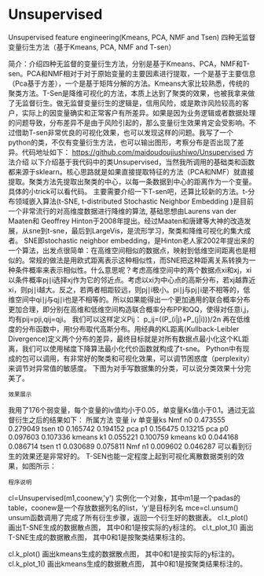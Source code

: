 # Unsupervised
Unsupervised feature engineering(Kmeans, PCA, NMF and Tsen)
四种无监督变量衍生方法（基于Kmeans, PCA, NMF and T-sen）

简介：介绍四种无监督的变量衍生方法，分别是基于Kmeans、PCA，NMF和T-sen。PCA和NMF相对于对于原始变量的主要因素进行提取，一个是基于主要信息（Pca基于方差），一个是基于矩阵分解的方法。Kmeans大家比较熟悉，传统的聚类方法。T-Sen是降维可视化的方法，本质上达到了聚类的效果，也被我拿来做了无监督衍生。做无监督变量衍生的逻辑是，信用风险，或是欺诈风险较高的客户，实际上的因变量确实和正常客户有所差异。如果是因为业务逻辑或者数据处理的问题导致，分布差异不是由于风险引起的，那么变量衍生效果肯定会受影响。不过借助T-sen非常优良的可视化效果，也可以发现这样的问题。我写了一个python的类，不仅有变量衍生方法，也可以输出图形，考察分布是否出现了差异。代码地址如下：
https://github.com/maidoudoujiushiwo/Unsupervised
	方法介绍
以下介绍基于我代码中的类Unsupervised，当然我所调用的基础类和函数都来源于sklearn。核心思路就是如果直接提取特征的方法（PCA和NMF）就直接提取。聚类方法先提取出聚类的中心，以每一条数据到中心的距离作为一个变量。具体的小trick可以看代码。
主要需要介绍一下T-sen吧，还算比较新的方法。t-分布领域嵌入算法(t-SNE, t-distributed Stochastic Neighbor Embedding )是目前一个非常流行的对高维度数据进行降维的算法, 基础思想由Laurens van der Maaten和 Geoffrey Hinton于2008年提出。经过Maaten和唐建等大神的改造发展，从sne到t-sne，最后到LargeVis，是流形学习，聚类和降维可视化的集大成者。
SNE即stochastic neighbor embedding，是Hinton老人家2002年提出来的一个算法，出发点很简单：在高维空间相似的数据点，映射到低维空间距离也是相似的。常规的做法是用欧式距离表示这种相似性，而SNE把这种距离关系转换为一种条件概率来表示相似性。什么意思呢？考虑高维空间中的两个数据点xi和xj，xi以条件概率pj∣i选择xj作为它的邻近点。考虑以xi为中心点的高斯分布，若xj越靠近xi，则pj∣i越大。反之，若两者相距较远，则pj∣i极小。pi∣j与pj∣i是不相等的，低维空间中qi∣j与qj∣i也是不相等的。所以如果能得出一个更加通用的联合概率分布更加合理，即分别在高维和低维空间构造联合概率分布PP和QQ，使得对任意i,j，均有pij=pji,qij=qji。
我们可以这样定义Pij：
p_ij=((P_(i|j)+P_(j|i)))/2n
再在低维度的分布函数中，用t分布取代高斯分布。用经典的KL距离(Kullback-Leibler Divergence)定义两个分布的差异，最终目标就是对所有数据点最小化这个KL距离，我们可以使用梯度下降算法最小化代价函数就构成了t-sne。
Python中有现成的包可以调用，有非常好的聚类和可视化效果，可以调节困惑度（perplexity）来调节对异常值的敏感度。
下图为对手写数据集的分类，可以说分类效果十分完美了。
 
	效果展示
我用了176个弱变量，每个变量的iv值均小于0.05，单变量Ks值小于0.1。通过无监督衍生之后的结果如下：
所属方法	变量	iv	单变量ks
Nmf	n0	0.473555	0.279049
tsen	t0	0.165742	0.194152
pca	p1	0.156475	0.13215
pca	p0	0.097603	0.107336
kmeans	k1	0.055221	0.100759
kmeans	k0	0.044168	0.086714
tsen	t1	0.030689	0.075811
Nmf	n1	0.009602	0.046287
可以看到衍生的效果还是非常好的。
T-SEN也能一定程度上起到可视化离散数据类别的效果，如图所示：
 
	程序说明
cl=Unsupervised(m1,coonew,'y')
实例化一个对象，其中m1是一个padas的table，coonew是一个存放数据列名的list，‘y‘是目标列名
mce=cl.unsum()
unsum函数调用了完成了所有衍生步骤，返回一个衍生好的数据表。
cl.t_plot()
画出T-SNE生成的数据散点图，	其中0和1是按实际的y标注的。
cl.t_plot_1()
画出T-SNE生成的数据散点图，	其中0和1是按聚类结果标注的。

cl.k_plot()
画出kmeans生成的数据散点图，	其中0和1是按实际的y标注的。
cl.k_plot_1()
画出kmeans生成的数据散点图，	其中0和1是按聚类结果标注的。
